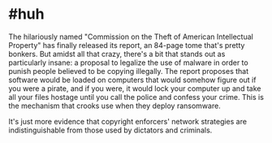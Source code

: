# #huh

The hilariously named "Commission on the Theft of American Intellectual Property" has finally released its report, an 84-page tome
 that's pretty bonkers. But amidst all that crazy, there's a bit that 
stands out as particularly insane: a proposal to legalize the use of 
malware in order to punish people believed to be copying illegally. The 
report proposes that software would be loaded on computers that would 
somehow figure out if you were a pirate, and if you were, it would lock 
your computer up and take all your files hostage until you call the 
police and confess your crime. This is the mechanism that crooks use 
when they deploy ransomware.

It's just more evidence that copyright enforcers' network strategies are
 indistinguishable from those used by dictators and criminals.













